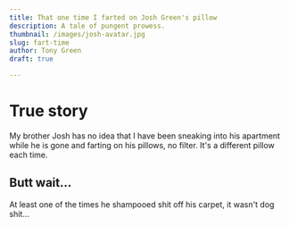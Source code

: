 ```yaml
---
title: That one time I farted on Josh Green's pillow
description: A tale of pungent prowess.
thumbnail: /images/josh-avatar.jpg
slug: fart-time
author: Tony Green
draft: true

---
```


# True story

My brother Josh has no idea that I have been sneaking into his apartment while he is gone and farting on his pillows, no filter. It's a different pillow each time. 

## Butt wait...

At least one of the times he shampooed shit off his carpet, it wasn't dog shit...